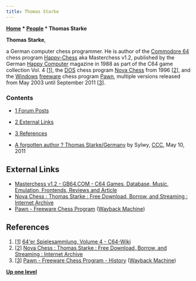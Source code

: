```yaml
---
title: Thomas Starke
---
```

**[Home](Home "Home") \* [People](People "People") \* Thomas Starke**


**Thomas Starke**,  

a German computer chess programmer. He is author of the [Commodore 64](Commodore_64 "Commodore 64") chess program [Happy-Chess](Happy-Chess "Happy-Chess") aka Masterchess v1.2, published by the German [Happy Computer](https://de.wikipedia.org/wiki/Happy_Computer) magazine in 1988 as part of the C64 game collection Vol. 4 
<a id="cite-note-1" href="#cite-ref-1">[1]</a>, the [DOS](MS-DOS "MS-DOS") chess program [Nova Chess](Nova_Chess "Nova Chess") from 1996 <a id="cite-note-2" href="#cite-ref-2">[2]</a>, and the [Windows](Windows "Windows") [freeware](https://en.wikipedia.org/wiki/Freeware) chess program [Pawn](Pawn_(Program) "Pawn (Program)"), multiple versions released from May 2003 until September 2011 <a id="cite-note-3" href="#cite-ref-3">[3]</a>.



### Contents


* [1 Forum Posts](#forum-posts)
* [2 External Links](#external-links)
* [3 References](#references)






* [A forgotten author ? Thomas Starke/Germany](http://www.talkchess.com/forum3/viewtopic.php?f=2&t=39029) by Sylwy, [CCC](CCC "CCC"), May 10, 2011


## External Links


* [Masterchess v1.2 - GB64.COM - C64 Games, Database, Music, Emulation, Frontends, Reviews and Article](http://gb64.com/game.php?id=3408&d=45)
* [Nova Chess : Thomas Starke : Free Download, Borrow, and Streaming : Internet Archive](https://archive.org/details/NovaChessV1.121996ThomasStarkeStrategyChess)
* [Pawn - Freeware Chess Program](https://web.archive.org/web/20120410060531/http://www.pawn.sitesled.com/index.html) ([Wayback Machine](https://en.wikipedia.org/wiki/Wayback_Machine))


## References


1. <a id="cite-ref-1" href="#cite-note-1">[1]</a> [64'er Spielesammlung, Volume 4 - C64-Wiki](https://www.c64-wiki.com/wiki/64'er_Spielesammlung#Volume_4)
2. <a id="cite-ref-2" href="#cite-note-2">[2]</a> [Nova Chess : Thomas Starke : Free Download, Borrow, and Streaming : Internet Archive](https://archive.org/details/NovaChessV1.121996ThomasStarkeStrategyChess)
3. <a id="cite-ref-3" href="#cite-note-3">[3]</a> [Pawn - Freeware Chess Program - History](https://web.archive.org/web/20120304222811/http://www.pawn.sitesled.com/html/history.html) ([Wayback Machine](https://en.wikipedia.org/wiki/Wayback_Machine))

**[Up one level](People "People")**







 
